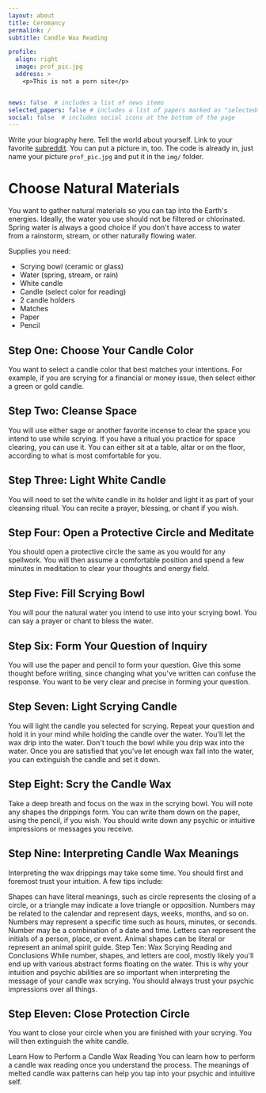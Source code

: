 ```yaml
---
layout: about
title: Ceromancy
permalink: /
subtitle: Candle Wax Reading

profile:
  align: right
  image: prof_pic.jpg
  address: >
    <p>This is not a porn site</p>


news: false  # includes a list of news items
selected_papers: false # includes a list of papers marked as "selected={true}"
social: false  # includes social icons at the bottom of the page
---
```


Write your biography here. Tell the world about yourself. Link to your favorite [subreddit](http://reddit.com). You can put a picture in, too. The code is already in, just name your picture `prof_pic.jpg` and put it in the `img/` folder.

# Choose Natural Materials

You want to gather natural materials so you can tap into the Earth's energies. Ideally, the water you use should not be filtered or chlorinated. Spring water is always a good choice if you don't have access to water from a rainstorm, stream, or other naturally flowing water.

Supplies you need:

- Scrying bowl (ceramic or glass)
- Water (spring, stream, or rain)
- White candle
- Candle (select color for reading)
- 2 candle holders
- Matches
- Paper
- Pencil

## Step One: Choose Your Candle Color
You want to select a candle color that best matches your intentions. For example, if you are scrying for a financial or money issue, then select either a green or gold candle.

## Step Two: Cleanse Space
You will use either sage or another favorite incense to clear the space you intend to use while scrying. If you have a ritual you practice for space clearing, you can use it. You can either sit at a table, altar or on the floor, according to what is most comfortable for you.

## Step Three: Light White Candle
You will need to set the white candle in its holder and light it as part of your cleansing ritual. You can recite a prayer, blessing, or chant if you wish.

## Step Four: Open a Protective Circle and Meditate
You should open a protective circle the same as you would for any spellwork. You will then assume a comfortable position and spend a few minutes in meditation to clear your thoughts and energy field.

## Step Five: Fill Scrying Bowl
You will pour the natural water you intend to use into your scrying bowl. You can say a prayer or chant to bless the water.

## Step Six: Form Your Question of Inquiry
You will use the paper and pencil to form your question. Give this some thought before writing, since changing what you've written can confuse the response. You want to be very clear and precise in forming your question.

## Step Seven: Light Scrying Candle
You will light the candle you selected for scrying. Repeat your question and hold it in your mind while holding the candle over the water. You'll let the wax drip into the water. Don't touch the bowl while you drip wax into the water. Once you are satisfied that you've let enough wax fall into the water, you can extinguish the candle and set it down.

## Step Eight: Scry the Candle Wax
Take a deep breath and focus on the wax in the scrying bowl. You will note any shapes the drippings form. You can write them down on the paper, using the pencil, if you wish. You should write down any psychic or intuitive impressions or messages you receive.

## Step Nine: Interpreting Candle Wax Meanings
Interpreting the wax drippings may take some time. You should first and foremost trust your intuition. A few tips include:

Shapes can have literal meanings, such as circle represents the closing of a circle, or a triangle may indicate a love triangle or opposition.
Numbers may be related to the calendar and represent days, weeks, months, and so on.
Numbers may represent a specific time such as hours, minutes, or seconds.
Number may be a combination of a date and time.
Letters can represent the initials of a person, place, or event.
Animal shapes can be literal or represent an animal spirit guide.
Step Ten: Wax Scrying Reading and Conclusions
While number, shapes, and letters are cool, mostly likely you'll end up with various abstract forms floating on the water. This is why your intuition and psychic abilities are so important when interpreting the message of your candle wax scrying. You should always trust your psychic impressions over all things.

## Step Eleven: Close Protection Circle
You want to close your circle when you are finished with your scrying. You will then extinguish the white candle.

Learn How to Perform a Candle Wax Reading
You can learn how to perform a candle wax reading once you understand the process. The meanings of melted candle wax patterns can help you tap into your psychic and intuitive self.